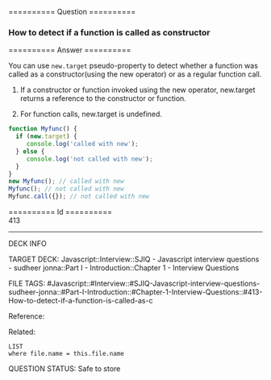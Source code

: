 ========== Question ==========  

### How to detect if a function is called as constructor  

========== Answer ==========  

You can use `new.target` pseudo-property to detect whether a function was called
as a constructor(using the new operator) or as a regular function call.

1. If a constructor or function invoked using the new operator, new.target
    returns a reference to the constructor or function.

2. For function calls, new.target is undefined.

```javascript
function Myfunc() {
  if (new.target) {
     console.log('called with new');
  } else {
     console.log('not called with new');
  }
}
new Myfunc(); // called with new
Myfunc(); // not called with new
Myfunc.call({}); // not called with new
```

========== Id ==========  
413

---

DECK INFO

TARGET DECK: Javascript::Interview::SJIQ - Javascript interview questions - sudheer jonna::Part I - Introduction::Chapter 1 - Interview Questions

FILE TAGS: #Javascript::#Interview::#SJIQ-Javascript-interview-questions-sudheer-jonna::#Part-I-Introduction::#Chapter-1-Interview-Questions::#413-How-to-detect-if-a-function-is-called-as-c

Reference:

Related:

```dataview
LIST
where file.name = this.file.name
```

QUESTION STATUS: Safe to store
